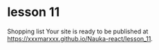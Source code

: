 # lesson 11
Shopping list
Your site is ready to be published at https://xxxmarxxx.github.io/Nauka-react/lesson_11.